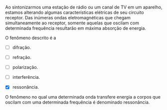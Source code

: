 

Ao sintonizarmos uma estação de rádio ou um canal de TV em um aparelho, estamos alterando algumas características elétricas de seu circuito receptor. Das inúmeras ondas eletromagnéticas que chegam simultaneamente ao receptor, somente aquelas que oscilam com determinada frequência resultarão em máxima absorção de energia.

O fenômeno descrito é a



- [ ] difração.
- [ ] refração.
- [ ] polarização.
- [ ] interferência.
- [x] ressonância.


O fenômeno no qual uma determinada onda transfere energia a corpos que oscilam com uma determinada frequência é denominado ressonância.

        